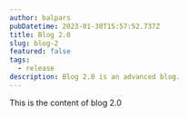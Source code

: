 ```yaml
---
author: balpars
pubDatetime: 2023-01-30T15:57:52.737Z
title: Blog 2.0
slug: blog-2
featured: false
tags:
  - release
description: Blog 2.0 is an advanced blog.
---
```


This is the content of blog 2.0